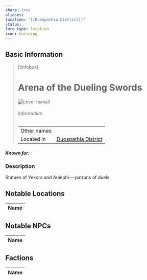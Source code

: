 ```yaml
---
share: true
aliases: 
location: "[[Duospathia District]]"
status: 
lore_type: location
icon: building
---
```

## Basic Information
> [!infobox]
> # Arena of the Dueling Swords
> ![cover hsmall](insertimage.png)
> ###### Information
> |   |  |
> | ---- | ---- |
> | Other names | |
> | Located in | [Duospathia District](../Areas/Duospathia%20District.md)|
##### Known for:
### Description
Statues of Yekora and Aulephi---patrons of duels
## Notable Locations
| Name |
| ---- |

## Notable NPCs
| Name |
| ---- |

## Factions
| Name |
| ---- |

